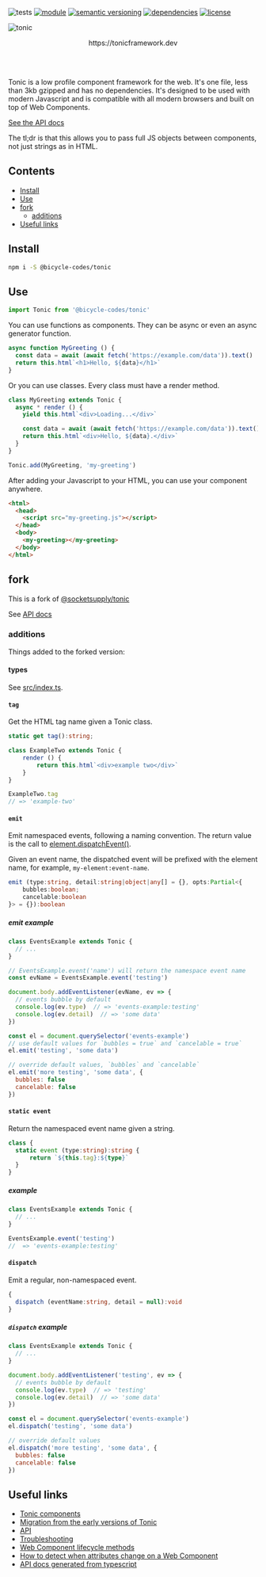 ![tests](https://github.com/bicycle-codes/tonic/actions/workflows/nodejs.yml/badge.svg)
[![module](https://img.shields.io/badge/module-ESM-blue?style=flat-square)](README.md)
[![semantic versioning](https://img.shields.io/badge/semver-2.0.0-blue?logo=semver&style=flat-square)](https://semver.org/)
[![dependencies](https://img.shields.io/badge/dependencies-zero-brightgreen.svg?style=flat-square)](package.json)
[![license](https://img.shields.io/badge/license-MIT-brightgreen.svg?style=flat-square)](LICENSE)

<picture>
  <source media="(prefers-color-scheme: dark)" srcset="https://raw.githubusercontent.com/bicycle-codes/tonic/fork/readme-tonic-dark.png">
  <source media="(prefers-color-scheme: light)" srcset="https://raw.githubusercontent.com/bicycle-codes/tonic/fork/readme-tonic.png">
  <img alt="tonic" src="https://raw.githubusercontent.com/bicycle-codes/tonic/fork/readme-tonic.png">
</picture>

<p align="center">
  https://tonicframework.dev
</p>

<br/>
<br/>

Tonic is a low profile component framework for the web. It's one file, less than 3kb gzipped and has no dependencies. It's designed to be used with modern Javascript and is compatible with all modern browsers and built on top of Web Components.

[See the API docs](https://bicycle-codes.github.io/tonic/index.html)

The tl;dr is that this allows you to pass full JS objects between components, not just strings as in HTML.

## Contents

<!-- toc -->

- [Install](#install)
- [Use](#use)
- [fork](#fork)
  * [additions](#additions)
- [Useful links](#useful-links)

<!-- tocstop -->

## Install

```sh
npm i -S @bicycle-codes/tonic
```

## Use

```js
import Tonic from '@bicycle-codes/tonic'
```

You can use functions as components. They can be async or even an async generator function.

```js
async function MyGreeting () {
  const data = await (await fetch('https://example.com/data')).text()
  return this.html`<h1>Hello, ${data}</h1>`
}
```

Or you can use classes. Every class must have a render method.

```js
class MyGreeting extends Tonic {
  async * render () {
    yield this.html`<div>Loading...</div>`

    const data = await (await fetch('https://example.com/data')).text()
    return this.html`<div>Hello, ${data}.</div>`
  }
}
```

```js
Tonic.add(MyGreeting, 'my-greeting')
```

After adding your Javascript to your HTML, you can use your component anywhere.

```html
<html>
  <head>
    <script src="my-greeting.js"></script>
  </head>
  <body>
    <my-greeting></my-greeting>
  </body>
</html>
```

## fork
This is a fork of [@socketsupply/tonic](https://github.com/socketsupply/tonic)

See [API docs](https://bicycle-codes.github.io/tonic/)

### additions
Things added to the forked version:

#### types
See [src/index.ts](./src/index.ts).

#### `tag`
Get the HTML tag name given a Tonic class.

```ts
static get tag():string;
```

```js
class ExampleTwo extends Tonic {
    render () {
        return this.html`<div>example two</div>`
    }
}

ExampleTwo.tag
// => 'example-two'
```

#### `emit`
Emit namespaced events, following a naming convention. The return value is the call to [element.dispatchEvent()](https://developer.mozilla.org/en-US/docs/Web/API/EventTarget/dispatchEvent).

Given an event name, the dispatched event will be prefixed with the element name, for example, `my-element:event-name`.

```ts
emit (type:string, detail:string|object|any[] = {}, opts:Partial<{
    bubbles:boolean;
    cancelable:boolean
}> = {}):boolean
```

##### emit example

```js
class EventsExample extends Tonic {
  // ...
}

// EventsExample.event('name') will return the namespace event name
const evName = EventsExample.event('testing')

document.body.addEventListener(evName, ev => {
  // events bubble by default
  console.log(ev.type)  // => 'events-example:testing'
  console.log(ev.detail)  // => 'some data'
})

const el = document.querySelector('events-example')
// use default values for `bubbles = true` and `cancelable = true`
el.emit('testing', 'some data')

// override default values, `bubbles` and `cancelable`
el.emit('more testing', 'some data', {
  bubbles: false
  cancelable: false
})
```

#### `static event`
Return the namespaced event name given a string.

```ts
class {
  static event (type:string):string {
      return `${this.tag}:${type}`
  }
}
```

##### example
```js
class EventsExample extends Tonic {
  // ...
}

EventsExample.event('testing')
//  => 'events-example:testing'
```

#### `dispatch`
Emit a regular, non-namespaced event.

```ts
{
  dispatch (eventName:string, detail = null):void
}
```

##### `dispatch` example

```js
class EventsExample extends Tonic {
  // ...
}

document.body.addEventListener('testing', ev => {
  // events bubble by default
  console.log(ev.type)  // => 'testing'
  console.log(ev.detail)  // => 'some data'
})

const el = document.querySelector('events-example')
el.dispatch('testing', 'some data')

// override default values
el.dispatch('more testing', 'some data', {
  bubbles: false
  cancelable: false
})
```

## Useful links
- [Tonic components](https://github.com/socketsupply/components)
- [Migration from the early versions of Tonic](./MIGRATION.md)
- [API](./API.md)
- [Troubleshooting](./HELP.md)
- [Web Component lifecycle methods](https://gomakethings.com/the-web-component-lifecycle-methods/)
- [How to detect when attributes change on a Web Component](https://gomakethings.com/how-to-detect-when-attributes-change-on-a-web-component/)
- [API docs generated from typescript](https://bicycle-codes.github.io/tonic/classes/Tonic.html)
